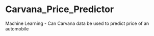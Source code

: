# Carvana_Price_Predictor
Machine Learning - Can Carvana data be used to predict price of an automobile
